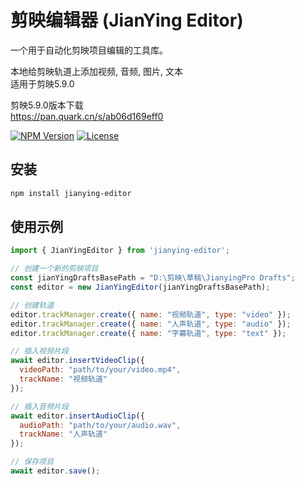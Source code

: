 # 剪映编辑器 (JianYing Editor)
一个用于自动化剪映项目编辑的工具库。  

本地给剪映轨道上添加视频, 音频, 图片, 文本  
适用于剪映5.9.0  

剪映5.9.0版本下载  
https://pan.quark.cn/s/ab06d169eff0  

[![NPM Version](https://img.shields.io/npm/v/jianying-editor.svg)](https://www.npmjs.com/package/jianying-editor)
[![License](https://img.shields.io/npm/l/jianying-editor.svg)](https://github.com/steelan9199/jianying-editor/blob/main/LICENSE)



## 安装

```bash
npm install jianying-editor
```

## 使用示例
```js
import { JianYingEditor } from 'jianying-editor';

// 创建一个新的剪映项目
const jianYingDraftsBasePath = "D:\剪映\草稿\JianyingPro Drafts";
const editor = new JianYingEditor(jianYingDraftsBasePath);

// 创建轨道
editor.trackManager.create({ name: "视频轨道", type: "video" });
editor.trackManager.create({ name: "人声轨道", type: "audio" });
editor.trackManager.create({ name: "字幕轨道", type: "text" });

// 插入视频片段
await editor.insertVideoClip({
  videoPath: "path/to/your/video.mp4",
  trackName: "视频轨道"
});

// 插入音频片段
await editor.insertAudioClip({
  audioPath: "path/to/your/audio.wav",
  trackName: "人声轨道"
});

// 保存项目
await editor.save();
```

